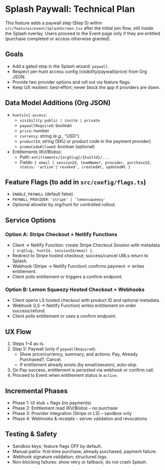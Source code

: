 # Splash Paywall: Technical Plan

This feature adds a paywall step (Step 5) within `src/features/event/SplashScreen.tsx` after the initial join flow, still inside the Splash overlay. Users proceed to the Event page only if they are entitled (purchase completed or access otherwise granted).

## Goals
- Add a gated step in the Splash wizard: `paywall`.
- Respect per-hunt access config (visibility/paywall/price) from Org JSON.
- Provide two provider options and roll out via feature flags.
- Keep UX resilient: best‑effort; never block the app if providers are down.

## Data Model Additions (Org JSON)
- `hunts[n].access`:
  - `visibility`: `public | invite | private`
  - `paywallRequired`: boolean
  - `price`: number
  - `currency`: string (e.g., "USD")
  - `productId`: string (SKU or product code in the payment provider)
  - `promoCodeAllowed`: boolean (optional)
- Entitlements (KV/Blobs):
  - Path: `entitlements/{orgSlug}/{huntId}/...`
  - Fields: `{ email | sessionId, teamName?, provider, purchaseId, status: 'active'|'revoked', createdAt, updatedAt }`

## Feature Flags (to add in `src/config/flags.ts`)
- `ENABLE_PAYWALL` (default false)
- `PAYWALL_PROVIDER`: `'stripe' | 'lemonsqueezy'`
- Optional allowlist by org/hunt for controlled rollout.

## Service Options

### Option A: Stripe Checkout + Netlify Functions
- Client → Netlify Function: create Stripe Checkout Session with metadata `{ orgSlug, huntId, sessionId/email }`.
- Redirect to Stripe hosted checkout; success/cancel URLs return to Splash.
- Webhook (Stripe → Netlify Function) confirms payment → writes entitlement.
- Client polls entitlement or triggers a confirm endpoint.

### Option B: Lemon Squeezy Hosted Checkout + Webhooks
- Client opens LS hosted checkout with product ID and optional metadata.
- Webhook (LS → Netlify Function) writes entitlement on order success/refund.
- Client polls entitlement or uses a confirm endpoint.

## UX Flow
1) Steps 1–4 as-is.
2) Step 5: Paywall (only if `paywallRequired`):
   - Show price/currency, summary, and actions: Pay, Already Purchased?, Cancel.
   - If entitlement already exists (by email/session), auto-skip.
3) On Pay success, entitlement is persisted via webhook or confirm call.
4) Proceed to Event when entitlement status is `active`.

## Incremental Phases
- Phase 1: UI stub + flags (no payments)
- Phase 2: Entitlement read (KV/Blobs) – no purchase
- Phase 3: Provider integration (Stripe or LS) – sandbox only
- Phase 4: Webhooks & receipts – server validation and revocations

## Testing & Safety
- Sandbox keys; feature flags OFF by default.
- Manual paths: first‑time purchase, already purchased, payment failure.
- Webhook signature validation; structured logs.
- Non‑blocking failures: show retry or fallback; do not crash Splash.
